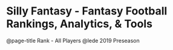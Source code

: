 # Silly Fantasy - Fantasy Football Rankings, Analytics, & Tools
@page-title Rank - All Players
@lede 2019 Preseason